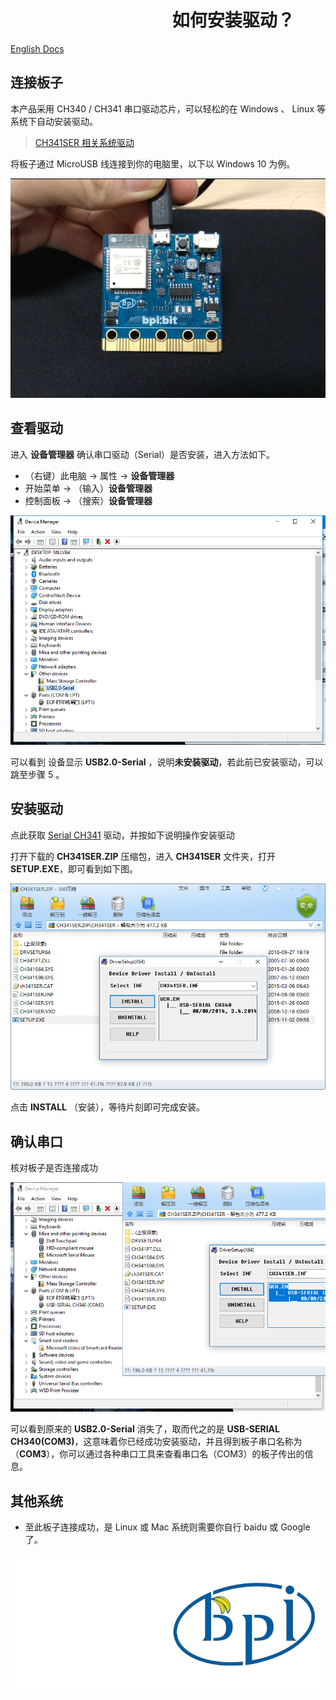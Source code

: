 # &emsp;&emsp;&emsp;&emsp;&emsp;&emsp;&emsp;&emsp;&emsp; 如何安装驱动？

[English Docs](driver_en.md)

## 连接板子

本产品采用 CH340 / CH341 串口驱动芯片，可以轻松的在 Windows 、 Linux 等系统下自动安装驱动。

> [CH341SER 相关系统驱动](http://www.wch.cn/download/CH341SER_ZIP.html)

将板子通过 MicroUSB 线连接到你的电脑里，以下以 Windows 10 为例。

![](driver/connect.png)

## 查看驱动

进入 **设备管理器** 确认串口驱动（Serial）是否安装，进入方法如下。

- （右键）此电脑 -> 属性 -> **设备管理器**
- 开始菜单 -> （输入）**设备管理器**
- 控制面板 -> （搜索）**设备管理器**

![](driver/error.png)

可以看到 设备显示 **USB2.0-Serial** ，说明**未安装驱动**，若此前已安装驱动，可以跳至步骤 5 。

## 安装驱动

点此获取 [Serial CH341](http://www.wch.cn/downloads/file/5.html) 驱动，并按如下说明操作安装驱动

打开下载的 **CH341SER.ZIP** 压缩包，进入 **CH341SER** 文件夹，打开 **SETUP.EXE**，即可看到如下图。

![](driver/install.png)

点击 **INSTALL** （安装），等待片刻即可完成安装。

## 确认串口

核对板子是否连接成功

![](driver/success.png)

可以看到原来的 **USB2.0-Serial** 消失了，取而代之的是 **USB-SERIAL CH340(COM3)**，这意味着你已经成功安装驱动，并且得到板子串口名称为（**COM3**），你可以通过各种串口工具来查看串口名（COM3）的板子传出的信息。

## 其他系统

- 至此板子连接成功，是 Linux 或 Mac 系统则需要你自行 baidu 或 Google 了。

![](readme/logo.png)
